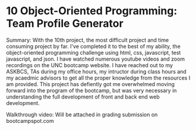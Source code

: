 # 10 Object-Oriented Programming: Team Profile Generator

Summary: With the 10th project, the most difficult project and time consuming project by far. I've completed it to the best of my ability, the object-oriented programming challenge using html, css, javascript, test javascript, and json.  I have watched numerous youtube videos and zoom recordings on the UNC bootcamp website. I have reached out to my ASKBCS, TAs during my office hours, my intructor during class hours and my acaedmic advisors to get all the proper knowledge from the resources I am provided. This project has defiently got me overwhelmed moving forward into the program of the bootcamp, but was very necessary in understanding the full development of front and back end web development. 

Walkthrough video:
Will be attached in grading submission on bootcampspot.com